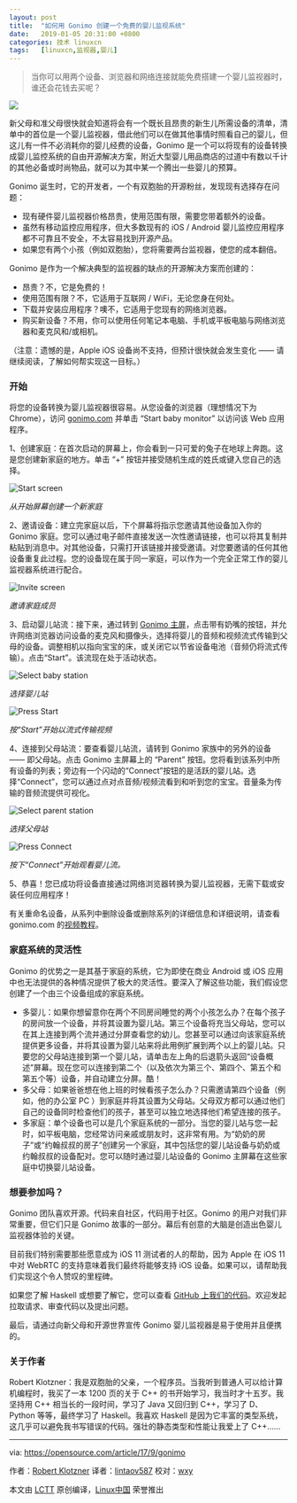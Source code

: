 ```yaml
---
layout: post
title:	"如何用 Gonimo 创建一个免费的婴儿监视系统"
date:	2019-01-05 20:31:00 +0800 
categories:	技术 linuxcn 
tags:	[linuxcn,监视器,婴儿]
---
```




> 
> 当你可以用两个设备、浏览器和网络连接就能免费搭建一个婴儿监视器时，谁还会花钱去买呢？
> 
> 
> 


![](/Asserts/Images//attachment/album/201901/05/221707g6iiwkkuduntd5ai.jpg)


新父母和准父母很快就会知道将会有一个既长且昂贵的新生儿所需设备的清单，清单中的首位是一个婴儿监视器，借此他们可以在做其他事情时照看自己的婴儿，但这儿有一件不必消耗你的婴儿经费的设备，Gonimo 是一个可以将现有的设备转换成婴儿监控系统的自由开源解决方案，附近大型婴儿用品商店的过道中有数以千计的其他必备或时尚物品，就可以为其中某一个腾出一些婴儿的预算。


Gonimo 诞生时，它的开发者，一个有双胞胎的开源粉丝，发现现有选择存在问题：


* 现有硬件婴儿监视器价格昂贵，使用范围有限，需要您带着额外的设备。
* 虽然有移动监控应用程序，但大多数现有的 iOS / Android 婴儿监控应用程序都不可靠且不安全，不太容易找到开源产品。
* 如果您有两个小孩（例如双胞胎），您将需要两台监视器，使您的成本翻倍。


Gonimo 是作为一个解决典型的监视器的缺点的开源解决方案而创建的：


* 昂贵？不，它是免费的！
* 使用范围有限？不，它适用于互联网 / WiFi，无论您身在何处。
* 下载并安装应用程序？噢不，它适用于您现有的网络浏览器。
* 购买新设备？不用，你可以使用任何笔记本电脑、手机或平板电脑与网络浏览器和麦克风和/或相机。


（注意：遗憾的是，Apple iOS 设备尚不支持，但预计很快就会发生变化 —— 请继续阅读，了解如何帮实现这一目标。）


### 开始


将您的设备转换为婴儿监视器很容易。从您设备的浏览器（理想情况下为 Chrome），访问 [gonimo.com](https://gonimo.com/) 并单击 “Start baby monitor” 以访问该 Web 应用程序。


1、创建家庭：在首次启动的屏幕上，你会看到一只可爱的兔子在地球上奔跑。这是您创建新家庭的地方。单击 “+” 按钮并接受随机生成的姓氏或键入您自己的选择。


![Start screen](/Asserts/Images//attachment/album/201901/05/203202vnf9bpr29fxnbpqb.png "Start screen")


*从开始屏幕创建一个新家庭*


2、邀请设备：建立完家庭以后，下个屏幕将指示您邀请其他设备加入你的 Gonimo 家庭。您可以通过电子邮件直接发送一次性邀请链接，也可以将其复制并粘贴到消息中。对其他设备，只需打开该链接并接受邀请。对您要邀请的任何其他设备重复此过程。您的设备现在属于同一家庭，可以作为一个完全正常工作的婴儿监视器系统进行配合。


![Invite screen](/Asserts/Images//attachment/album/201901/05/203204d0lhtt506nfowdxz.png "Invite screen")


*邀请家庭成员*


3、启动婴儿站流：接下来，通过转到 [Gonimo 主屏](https://app.gonimo.com/)，点击带有奶嘴的按钮，并允许网络浏览器访问设备的麦克风和摄像头，选择将婴儿的音频和视频流式传输到父母的设备。调整相机以指向宝宝的床，或关闭它以节省设备电池（音频仍将流式传输）。点击“Start”。该流现在处于活动状态。


![Select baby station](/Asserts/Images//attachment/album/201901/05/203205iydnon5zbl7o9n7o.png "Select baby station")


*选择婴儿站*


![Press Start](/Asserts/Images//attachment/album/201901/05/203209dxii7ehzmi9pmimm.png "Press Start")


*按“Start”开始以流式传输视频*


4、连接到父母站流：要查看婴儿站流，请转到 Gonimo 家族中的另外的设备 —— 即父母站。点击 Gonimo 主屏幕上的 “Parent” 按钮。您将看到该系列中所有设备的列表；旁边有一个闪动的“Connect”按钮的是活跃的婴儿站。选择“Connect”，您可以通过点对点音频/视频流看到和听到您的宝宝。音量条为传输的音频流提供可视化。


![Select parent station](/Asserts/Images//attachment/album/201901/05/203210ybdbbipjbifj3ybf.png "Select parent station")


*选择父母站*


![Press Connect](/Asserts/Images//attachment/album/201901/05/203211vryczgg6rq6zqw6w.png "Press Connect")


*按下“Connect”开始观看婴儿流。*


5、恭喜！您已成功将设备直接通过网络浏览器转换为婴儿监视器，无需下载或安装任何应用程序！


有关重命名设备，从系列中删除设备或删除系列的详细信息和详细说明，请查看 gonimo.com 的[视频教程](https://gonimo.com/index.php#intro)。


### 家庭系统的灵活性


Gonimo 的优势之一是其基于家庭的系统，它为即使在商业 Android 或 iOS 应用中也无法提供的各种情况提供了极大的灵活性。要深入了解这些功能，我们假设您创建了一个由三个设备组成的家庭系统。


* 多婴儿：如果你想留意你在两个不同房间睡觉的两个小孩怎么办？在每个孩子的房间放一个设备，并将其设置为婴儿站。第三个设备将充当父母站，您可以在其上连接到两个流并通过分屏查看您的幼儿。您甚至可以通过向该家庭系统提供更多设备，并将其设置为婴儿站来将此用例扩展到两个以上的婴儿站。只要您的父母站连接到第一个婴儿站，请单击左上角的后退箭头返回“设备概述”屏幕。现在您可以连接到第二个（以及依次为第三个、第四个、第五个和第五个等）设备，并自动建立分屏。酷！
* 多父母：如果爸爸想在他上班的时候看孩子怎么办？只需邀请第四个设备（例如，他的办公室 PC ）到家庭并将其设置为父母站。父母双方都可以通过他们自己的设备同时检查他们的孩子，甚至可以独立地选择他们希望连接的孩子。
* 多家庭：单个设备也可以是几个家庭系统的一部分。当您的婴儿站与您一起时，如平板电脑，您经常访问亲戚或朋友时，这非常有用。为“奶奶的房子”或“约翰叔叔的房子”创建另一个家庭，其中包括您的婴儿站设备与奶奶或约翰叔叔的设备配对。您可以随时通过婴儿站设备的 Gonimo 主屏幕在这些家庭中切换婴儿站设备。


### 想要参加吗？


Gonimo 团队喜欢开源。代码来自社区，代码用于社区。Gonimo 的用户对我们非常重要，但它们只是 Gonimo 故事的一部分。幕后有创意的大脑是创造出色婴儿监视器体验的关键。


目前我们特别需要那些愿意成为 iOS 11 测试者的人的帮助，因为 Apple 在 iOS 11 中对 WebRTC 的支持意味着我们最终将能够支持 iOS 设备。如果可以，请帮助我们实现这个令人赞叹的里程碑。


如果您了解 Haskell 或想要了解它，您可以查看 [GitHub 上我们的代码](https://github.com/gonimo/gonimo)。欢迎发起拉取请求、审查代码以及提出问题。


最后，请通过向新父母和开源世界宣传 Gonimo 婴儿监视器是易于使用并且便携的。


### 关于作者


Robert Klotzner：我是双胞胎的父亲，一个程序员。当我听到普通人可以给计算机编程时，我买了一本 1200 页的关于 C++ 的书开始学习，我当时才十五岁。我坚持用 C++ 相当长的一段时间，学习了 Java 又回归到 C++，学习了 D、Python 等等，最终学习了 Haskell。我喜欢 Haskell 是因为它丰富的类型系统，这几乎可以避免我书写错误的代码。强壮的静态类型和性能让我爱上了 C++……




---


via: <https://opensource.com/article/17/9/gonimo>


作者：[Robert Klotzner](https://opensource.com/users/robert-klotzner) 译者：[lintaov587](https://github.com/lintaov587) 校对：[wxy](https://github.com/wxy)


本文由 [LCTT](https://github.com/LCTT/TranslateProject) 原创编译，[Linux中国](https://linux.cn/) 荣誉推出
